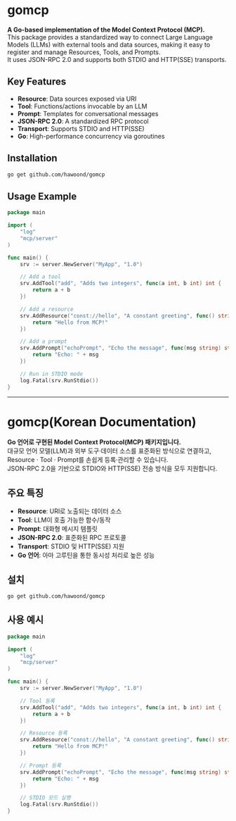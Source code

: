 # gomcp

**A Go-based implementation of the Model Context Protocol (MCP).**  
This package provides a standardized way to connect Large Language Models (LLMs) with external tools and data sources, making it easy to register and manage Resources, Tools, and Prompts.  
It uses JSON-RPC 2.0 and supports both STDIO and HTTP(SSE) transports.

## Key Features

- **Resource**: Data sources exposed via URI
- **Tool**: Functions/actions invocable by an LLM
- **Prompt**: Templates for conversational messages
- **JSON-RPC 2.0**: A standardized RPC protocol
- **Transport**: Supports STDIO and HTTP(SSE)
- **Go**: High-performance concurrency via goroutines

## Installation

```bash
go get github.com/hawoond/gomcp
```

## Usage Example

```go
package main

import (
    "log"
    "mcp/server"
)

func main() {
    srv := server.NewServer("MyApp", "1.0")

    // Add a tool
    srv.AddTool("add", "Adds two integers", func(a int, b int) int {
        return a + b
    })

    // Add a resource
    srv.AddResource("const://hello", "A constant greeting", func() string {
        return "Hello from MCP!"
    })

    // Add a prompt
    srv.AddPrompt("echoPrompt", "Echo the message", func(msg string) string {
        return "Echo: " + msg
    })

    // Run in STDIO mode
    log.Fatal(srv.RunStdio())
}
```



---

# gomcp(Korean Documentation)

**Go 언어로 구현된 Model Context Protocol(MCP) 패키지입니다.**  
대규모 언어 모델(LLM)과 외부 도구·데이터 소스를 표준화된 방식으로 연결하고, Resource · Tool · Prompt를 손쉽게 등록·관리할 수 있습니다.  
JSON-RPC 2.0을 기반으로 STDIO와 HTTP(SSE) 전송 방식을 모두 지원합니다.

## 주요 특징

- **Resource**: URI로 노출되는 데이터 소스
- **Tool**: LLM이 호출 가능한 함수/동작
- **Prompt**: 대화형 메시지 템플릿
- **JSON-RPC 2.0**: 표준화된 RPC 프로토콜
- **Transport**: STDIO 및 HTTP(SSE) 지원
- **Go 언어**: 아마 고루틴을 통한 동시성 처리로 높은 성능

## 설치

```bash
go get github.com/hawoond/gomcp
```

## 사용 예시

```go
package main

import (
    "log"
    "mcp/server"
)

func main() {
    srv := server.NewServer("MyApp", "1.0")

    // Tool 등록
    srv.AddTool("add", "Adds two integers", func(a int, b int) int {
        return a + b
    })

    // Resource 등록
    srv.AddResource("const://hello", "A constant greeting", func() string {
        return "Hello from MCP!"
    })

    // Prompt 등록
    srv.AddPrompt("echoPrompt", "Echo the message", func(msg string) string {
        return "Echo: " + msg
    })

    // STDIO 모드 실행
    log.Fatal(srv.RunStdio())
}

```
